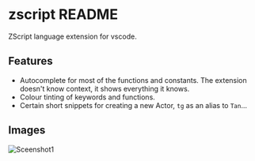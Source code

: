 # zscript README

ZScript language extension for vscode.

## Features

* Autocomplete for most of the functions and constants. The extension doesn't know context, it shows everything it knows.
* Colour tinting of keywords and functions.
* Certain short snippets for creating a new Actor, `tg` as an alias to `Tan`...


## Images

![Sceenshot1][scr0]

[scr0]: https://raw.githubusercontent.com/drage0/ZScript-vscode/master/images/scr0.png "Sceenshot"
